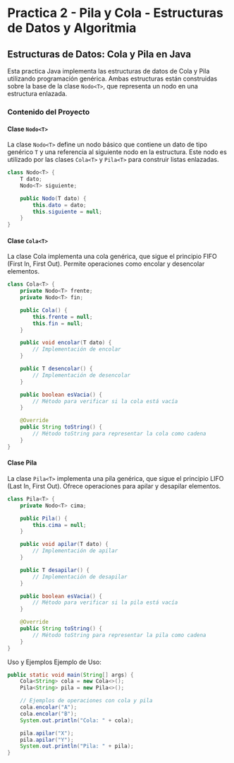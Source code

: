 # Practica 2 - Pila y Cola - Estructuras de Datos y Algoritmia

## Estructuras de Datos: Cola y Pila en Java

Esta practica Java implementa las estructuras de datos de Cola y Pila utilizando programación genérica. Ambas estructuras están construidas sobre la base de la clase `Nodo<T>`, que representa un nodo en una estructura enlazada.

### Contenido del Proyecto

#### Clase `Nodo<T>`

La clase `Nodo<T>` define un nodo básico que contiene un dato de tipo genérico `T` y una referencia al siguiente nodo en la estructura. Este nodo es utilizado por las clases `Cola<T>` y `Pila<T>` para construir listas enlazadas.

```java
class Nodo<T> {
    T dato;
    Nodo<T> siguiente;

    public Nodo(T dato) {
        this.dato = dato;
        this.siguiente = null;
    }
}
```
#### Clase `Cola<T>`

La clase Cola<T> implementa una cola genérica, que sigue el principio FIFO (First In, First Out). Permite operaciones como encolar y desencolar elementos.

```java
class Cola<T> {
    private Nodo<T> frente;
    private Nodo<T> fin;

    public Cola() {
        this.frente = null;
        this.fin = null;
    }

    public void encolar(T dato) {
        // Implementación de encolar
    }

    public T desencolar() {
        // Implementación de desencolar
    }

    public boolean esVacia() {
        // Método para verificar si la cola está vacía
    }

    @Override
    public String toString() {
        // Método toString para representar la cola como cadena
    }
}
```
#### Clase Pila<T>
La clase `Pila<T>` implementa una pila genérica, que sigue el principio LIFO (Last In, First Out). Ofrece operaciones para apilar y desapilar elementos.

```java
class Pila<T> {
    private Nodo<T> cima;

    public Pila() {
        this.cima = null;
    }

    public void apilar(T dato) {
        // Implementación de apilar
    }

    public T desapilar() {
        // Implementación de desapilar
    }

    public boolean esVacia() {
        // Método para verificar si la pila está vacía
    }

    @Override
    public String toString() {
        // Método toString para representar la pila como cadena
    }
}
```
Uso y Ejemplos
Ejemplo de Uso:
```java
public static void main(String[] args) {
    Cola<String> cola = new Cola<>();
    Pila<String> pila = new Pila<>();

    // Ejemplos de operaciones con cola y pila
    cola.encolar("A");
    cola.encolar("B");
    System.out.println("Cola: " + cola);

    pila.apilar("X");
    pila.apilar("Y");
    System.out.println("Pila: " + pila);
}
```
